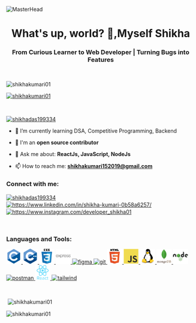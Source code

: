![MasterHead](https://media.licdn.com/dms/image/v2/C4D16AQEuZBTdnCSdWA/profile-displaybackgroundimage-shrink_350_1400/profile-displaybackgroundimage-shrink_350_1400/0/1654342572092?e=1732147200&v=beta&t=jcxgNy62_WhxFrQ7CjTb6z8qkq4oz_Icb_z39JH_zbE)
<h1 align="center">What's up, world? 👋,Myself Shikha</h1>
<h3 align="center">From Curious Learner to Web Developer | Turning Bugs into Features</h3>
<br>


<p align="left"> <img src="https://komarev.com/ghpvc/?username=shikhakumari01&label=Profile%20views&color=0e75b6&style=flat" alt="shikhakumari01" /> </p>

<p align="left"> <a href="https://github.com/ryo-ma/github-profile-trophy"><img src="https://github-profile-trophy.vercel.app/?username=shikhakumari01" alt="shikhakumari01" /></a> </p>
<br>


<p align="left"> <a href="https://twitter.com/shikhadas199334" target="blank"><img src="https://img.shields.io/twitter/follow/shikhadas199334?logo=twitter&style=for-the-badge" alt="shikhadas199334" /></a> </p>

- 🌱 I’m currently learning DSA, Competitive Programming, Backend

- 👯 I'm an **open source contributor**

- 💬 Ask me about: **ReactJs, JavaScript, NodeJs**

- 📫 How to reach me: **shikhakumari152019@gmail.com**
  
<h3 align="left">Connect with me:</h3>

<p align="left">
<a href="https://twitter.com/shikhadas199334" target="blank"><img align="center" src="https://raw.githubusercontent.com/rahuldkjain/github-profile-readme-generator/master/src/images/icons/Social/twitter.svg" alt="shikhadas199334" height="30" width="40" /></a>
<a href="https://linkedin.com/in/https://www.linkedin.com/in/shikha-kumari-0b58a6257/" target="blank"><img align="center" src="https://raw.githubusercontent.com/rahuldkjain/github-profile-readme-generator/master/src/images/icons/Social/linked-in-alt.svg" alt="https://www.linkedin.com/in/shikha-kumari-0b58a6257/" height="30" width="40" /></a>
<a href="https://instagram.com/https://www.instagram.com/developer_shikha01" target="blank"><img align="center" src="https://raw.githubusercontent.com/rahuldkjain/github-profile-readme-generator/master/src/images/icons/Social/instagram.svg" alt="https://www.instagram.com/developer_shikha01" height="30" width="40" /></a>
</p>
<br>


<h3 align="left">Languages and Tools:</h3>
<p align="left"> <a href="https://www.cprogramming.com/" target="_blank" rel="noreferrer"> <img src="https://raw.githubusercontent.com/devicons/devicon/master/icons/c/c-original.svg" alt="c" width="40" height="40"/> </a> <a href="https://www.w3schools.com/cpp/" target="_blank" rel="noreferrer"> <img src="https://raw.githubusercontent.com/devicons/devicon/master/icons/cplusplus/cplusplus-original.svg" alt="cplusplus" width="40" height="40"/> </a> <a href="https://www.w3schools.com/css/" target="_blank" rel="noreferrer"> <img src="https://raw.githubusercontent.com/devicons/devicon/master/icons/css3/css3-original-wordmark.svg" alt="css3" width="40" height="40"/> </a> <a href="https://expressjs.com" target="_blank" rel="noreferrer"> <img src="https://raw.githubusercontent.com/devicons/devicon/master/icons/express/express-original-wordmark.svg" alt="express" width="40" height="40"/> </a> <a href="https://www.figma.com/" target="_blank" rel="noreferrer"> <img src="https://www.vectorlogo.zone/logos/figma/figma-icon.svg" alt="figma" width="40" height="40"/> </a> <a href="https://git-scm.com/" target="_blank" rel="noreferrer"> <img src="https://www.vectorlogo.zone/logos/git-scm/git-scm-icon.svg" alt="git" width="40" height="40"/> </a> <a href="https://www.w3.org/html/" target="_blank" rel="noreferrer"> <img src="https://raw.githubusercontent.com/devicons/devicon/master/icons/html5/html5-original-wordmark.svg" alt="html5" width="40" height="40"/> </a> <a href="https://developer.mozilla.org/en-US/docs/Web/JavaScript" target="_blank" rel="noreferrer"> <img src="https://raw.githubusercontent.com/devicons/devicon/master/icons/javascript/javascript-original.svg" alt="javascript" width="40" height="40"/> </a> <a href="https://www.linux.org/" target="_blank" rel="noreferrer"> <img src="https://raw.githubusercontent.com/devicons/devicon/master/icons/linux/linux-original.svg" alt="linux" width="40" height="40"/> </a> <a href="https://www.mongodb.com/" target="_blank" rel="noreferrer"> <img src="https://raw.githubusercontent.com/devicons/devicon/master/icons/mongodb/mongodb-original-wordmark.svg" alt="mongodb" width="40" height="40"/> </a> <a href="https://nodejs.org" target="_blank" rel="noreferrer"> <img src="https://raw.githubusercontent.com/devicons/devicon/master/icons/nodejs/nodejs-original-wordmark.svg" alt="nodejs" width="40" height="40"/> </a> <a href="https://postman.com" target="_blank" rel="noreferrer"> <img src="https://www.vectorlogo.zone/logos/getpostman/getpostman-icon.svg" alt="postman" width="40" height="40"/> </a> <a href="https://reactjs.org/" target="_blank" rel="noreferrer"> <img src="https://raw.githubusercontent.com/devicons/devicon/master/icons/react/react-original-wordmark.svg" alt="react" width="40" height="40"/> </a> <a href="https://tailwindcss.com/" target="_blank" rel="noreferrer"> <img src="https://www.vectorlogo.zone/logos/tailwindcss/tailwindcss-icon.svg" alt="tailwind" width="40" height="40"/> </a> </p>
<br>

<p>&nbsp;<img align="center" src="https://github-readme-stats.vercel.app/api?username=shikhakumari01&show_icons=true&locale=en" alt="shikhakumari01" /></p>

<p><img align="center" src="https://github-readme-streak-stats.herokuapp.com/?user=shikhakumari01&" alt="shikhakumari01" /></p>


